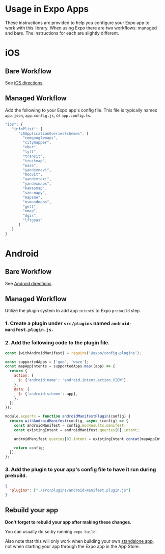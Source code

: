 # Usage in Expo Apps

These instructions are provided to help you configure your Expo app to work with this library. When using Expo there are two workflows: managed and bare. The instructions for each are slightly different.

# iOS

## Bare Workflow

See [iOS directions](https://github.com/includable/react-native-map-link#iOSPostInstall).

## Managed Workflow

Add the following to your Expo app's config file. This file is typically named `app.json`, `app.config.js`, or `app.config.ts`.

```js
"ios": {
   "infoPlist": {
      "LSApplicationQueriesSchemes": [
        "comgooglemaps",
        "citymapper",
        "uber",
        "lyft",
        "transit",
        "truckmap",
        "waze",
        "yandexnavi",
        "moovit",
        "yandextaxi",
        "yandexmaps",
        "kakaomap",
        "szn-mapy",
        "mapsme",
        "osmandmaps",
        "gett",
        "nmap",
        "dgis",
        "lftgpas"
      ]
   }
}
```

# Android

## Bare Workflow

See [Android directions](https://github.com/includable/react-native-map-link#androidPostInstall).

## Managed Workflow

Utilize the plugin system to add app `intent`s to Expo `prebuild` step.

### 1. Create a plugin under `src/plugins` named `android-manifest.plugin.js`.

### 2. Add the following code to the plugin file.

```js
const {withAndroidManifest} = require('@expo/config-plugins');

const supportedApps = ['geo', 'waze'];
const mapAppIntents = supportedApps.map((app) => {
  return {
    action: {
      $: {'android:name': 'android.intent.action.VIEW'},
    },
    data: {
      $: {'android:scheme': app},
    },
  };
});

module.exports = function androidManifestPlugin(config) {
  return withAndroidManifest(config, async (config) => {
    const androidManifest = config.modResults.manifest;
    const existingIntent = androidManifest.queries[0].intent;

    androidManifest.queries[0].intent = existingIntent.concat(mapAppIntents);

    return config;
  });
};
```

### 3. Add the plugin to your app's config file to have it run during prebuild.

```json
{
  "plugins": ["./src/plugins/android-manifest.plugin.js"]
}
```

## Rebuild your app

**Don't forget to rebuild your app after making these changes.**

You can usually do so by running `expo build`.

Also note that this will only work when building your
own [standalone app](https://docs.expo.io/versions/latest/distribution/building-standalone-apps), not when starting your
app through the Expo app in the App Store.
